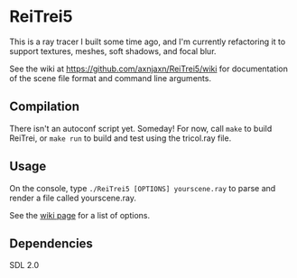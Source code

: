 ReiTrei5
========

This is a ray tracer I built some time ago, and I'm currently refactoring it to support textures, meshes, soft shadows, and focal blur.

See the wiki at https://github.com/axnjaxn/ReiTrei5/wiki for documentation of the scene file format and command line arguments.

Compilation
-----------

There isn't an autoconf script yet. Someday! For now, call `make` to build ReiTrei, or `make run` to build and test using the tricol.ray file.

Usage
-----

On the console, type `./ReiTrei5 [OPTIONS] yourscene.ray` to parse and render a file called yourscene.ray.

See the [wiki page](https://github.com/axnjaxn/ReiTrei/wiki/Command-Line-Arguments) for a list of options.

Dependencies
------------

SDL 2.0
